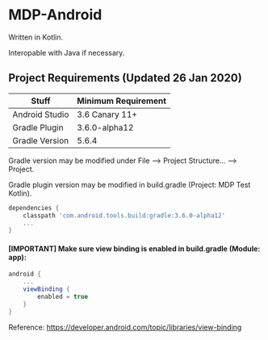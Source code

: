 # MDP-Android
Written in Kotlin.

Interopable with Java if necessary.

## Project Requirements (Updated 26 Jan 2020)
| Stuff          | Minimum Requirement |	
| -------------- | ------------------- |     
| Android Studio | 3.6 Canary 11+ |
| Gradle Plugin  | 3.6.0-alpha12  | 
| Gradle Version | 5.6.4          | 

Gradle version may be modified under File --> Project Structure... --> Project.

Gradle plugin version may be modified in build.gradle (Project: MDP Test Kotlin).
```gradle
dependencies {
	classpath 'com.android.tools.build:gradle:3.6.0-alpha12'
    ...
}
```

#### [IMPORTANT] Make sure view binding is enabled in build.gradle (Module: app): 
```gradle
android {
    ...
    viewBinding {
        enabled = true
    }
}
```

Reference: https://developer.android.com/topic/libraries/view-binding

